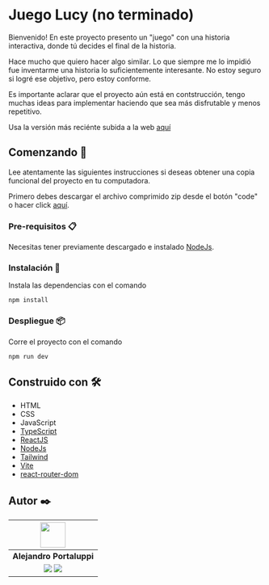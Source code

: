 # Juego Lucy (no terminado)

Bienvenido! En este proyecto presento un "juego" con una historia interactiva, donde tú decides el final de la historia.

Hace mucho que quiero hacer algo similar. Lo que siempre me lo impidió fue inventarme una historia lo suficientemente interesante. No estoy seguro si logré ese objetivo, pero estoy conforme.

Es importante aclarar que el proyecto aún está en contstrucción, tengo muchas ideas para implementar haciendo que sea más disfrutable y menos repetitivo.

Usa la versión más reciénte subida a la web [aquí](https://lucy-ia.netlify.app/)

## Comenzando 🚀
Lee atentamente las siguientes instrucciones si deseas obtener una copia funcional del proyecto en tu computadora.

Primero debes descargar el archivo comprimido zip desde el botón "code" o hacer click [aquí](https://github.com/Ale6100/Lucy/archive/refs/heads/main.zip).

### Pre-requisitos 📋
Necesitas tener previamente descargado e instalado [NodeJs](https://nodejs.org/en/).

### Instalación 🔧
Instala las dependencias con el comando

```
npm install
```

### Despliegue 📦
Corre el proyecto con el comando

```
npm run dev
```

## Construido con 🛠️

* HTML
* CSS
* JavaScript
* [TypeScript](typescriptlang.org)
* [ReactJS](https://reactjs.org/)
* [NodeJs](https://nodejs.org/)
* [Tailwind](https://tailwindcss.com/)
* [Vite](https://vitejs.dev/)
* [react-router-dom](https://reactrouter.com/)

## Autor ✒️

| <img src="https://avatars.githubusercontent.com/u/107259761?v=4" width=50>|
|:-:|
| **Alejandro Portaluppi** |
| <a href="https://github.com/Ale6100"><img src="https://img.shields.io/badge/github-%23121011.svg?&style=for-the-badge&logo=github&logoColor=white"/></a> <a href="https://www.linkedin.com/in/alejandro-portaluppi"><img src="https://img.shields.io/badge/linkedin%20-%230077B5.svg?&style=for-the-badge&logo=linkedin&logoColor=white"/></a> |
